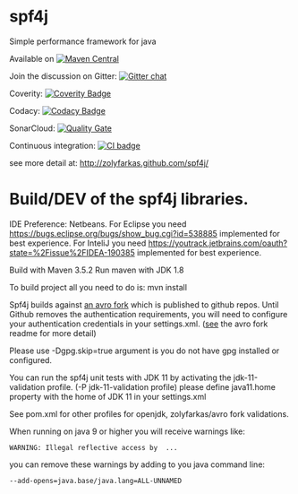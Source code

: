 spf4j
=====

Simple performance framework for java

Available on [![Maven Central](https://maven-badges.herokuapp.com/maven-central/org.spf4j/spf4j-core/badge.svg)](https://maven-badges.herokuapp.com/maven-central/org.spf4j/spf4j-core/)

Join the discussion on Gitter: [![Gitter chat](https://badges.gitter.im/zolyfarkas/spf4j.png)](https://gitter.im/spf4j/Lobby)

Coverity: [![Coverity Badge](https://scan.coverity.com/projects/3158/badge.svg)](https://scan.coverity.com/projects/3158)

Codacy: [![Codacy Badge](https://api.codacy.com/project/badge/Grade/48b50176945242729f4386b05be8c8dc)](https://www.codacy.com/app/zolyfarkas/spf4j?utm_source=github.com&amp;utm_medium=referral&amp;utm_content=zolyfarkas/spf4j&amp;utm_campaign=Badge_Grade)

SonarCloud: [![Quality Gate](https://sonarcloud.io/api/project_badges/measure?project=org.spf4j%3Aspf4j&metric=alert_status)](https://sonarcloud.io/dashboard?id=org.spf4j%3Aspf4j)

Continuous integration: [![CI badge](https://app.travis-ci.com/zolyfarkas/spf4j.svg?branch=master)](https://app.travis-ci.com/github/zolyfarkas/spf4j)

see more detail at: http://zolyfarkas.github.com/spf4j/


# Build/DEV of the spf4j libraries.

IDE Preference: Netbeans.
For Eclipse you need https://bugs.eclipse.org/bugs/show_bug.cgi?id=538885 implemented for best experience.
For InteliJ you need https://youtrack.jetbrains.com/oauth?state=%2Fissue%2FIDEA-190385  implemented for best experience.

Build with Maven 3.5.2
Run maven with JDK 1.8

To build project all you need to do is: mvn install

Spf4j builds against [an avro fork](https://github.com/zolyfarkas/avro) which is published to github repos.
Until Github removes the authentication requirements, you will need to configure
your authentication credentials in your settings.xml. ([see](https://github.com/zolyfarkas/avro) the avro fork readme for more detail)

Please use -Dgpg.skip=true argument is you do not have gpg installed or configured.

You can run the spf4j unit tests with JDK 11 by activating the jdk-11-validation profile. (-P jdk-11-validation profile)
please define java11.home property with the home of JDK 11 in your settings.xml

See pom.xml for other profiles for openjdk, zolyfarkas/avro fork validations.


When running on java 9 or higher you will receive warnings like:

```
WARNING: Illegal reflective access by  ...
```

you can remove these warnings by adding to you java command line:


```
--add-opens=java.base/java.lang=ALL-UNNAMED
```

